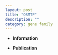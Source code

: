 ```yaml
---
layout: post
title: "OSMTP"
description: ""
category: gene family
---
```


* **Information**  

* **Publication**  


